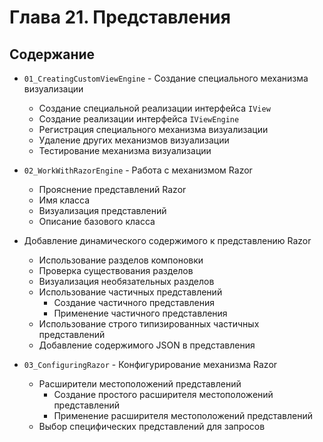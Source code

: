 # Глава 21. Представления

## Содержание

* `01_CreatingCustomViewEngine` - Создание специального механизма визуализации
  * Создание специальной реализации интерфейса `IView`
  * Создание реализации интерфейса `IViewEngine`
  * Регистрация специального механизма визуализации
  * Удаление других механизмов визуализации
  * Тестирование механизма визуализации


* `02_WorkWithRazorEngine` - Работа с механизмом Razor
  * Прояснение представлений Razor
  * Имя класса
  * Визуализация представлений
  * Описание базового класса

* Добавление динамического содержимого к представлению Razor
  * Использование разделов компоновки
  * Проверка существования разделов
  * Визуализация необязательных разделов
  * Использование частичных представлений
    * Создание частичного представления
    * Применение частичного представления
  * Использование строго типизированных частичных представлений
  * Добавление содержимого JSON в представления


* `03_ConfiguringRazor` - Конфигурирование механизма Razor
  * Расширители местоположений представлений
    * Создание простого расширителя местоположений представлений
    * Применение расширителя местоположений представлений
  * Выбор специфических представлений для запросов
